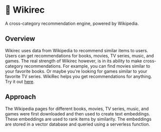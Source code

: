 # 🍿 Wikirec
A cross-category recommendation engine, powered by Wikipedia. 

## Overview
Wikirec uses data from Wikipedia to recommend similar items to users. Users can get recommendations for books, movies, TV series, music, and games. The real strength of Wikirec however, is in its ability to make cross-category recommendations. For example, you can find movies similar to your favorite books. Or maybe you're looking for games similar to your favorite TV series. WikiRec helps you get recommendations for anything. Try it out [here](https://wikirec.ifeanyiobinelo.com/).

## Approach
The Wikipedia pages for different books, movies, TV series, music, and games were first downloaded and then used to create text embeddings. These embeddings are used to rank items by similarity. The embeddings are stored in a vector database and queried using a serverless function.  
